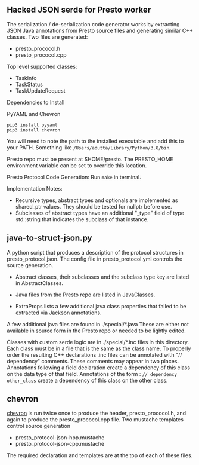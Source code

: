 ## Hacked JSON serde for Presto worker

The serialization / de-serialization code generator works by extracting JSON
Java annotations from Presto source files and generating similar C++ classes.
Two files are generated:
  * presto_prococol.h
  * presto_prococol.cpp

Top level supported classes:

  * TaskInfo
  * TaskStatus
  * TaskUpdateRequest

Dependencies to Install

   PyYAML and Chevron

   ```
   pip3 install pyyaml
   pip3 install chevron
   ```

   You will need to note the path to the installed executable and add this to your PATH.
   Something like `/Users/adutta/Library/Python/3.8/bin`.
   
   Presto repo must be present at $HOME/presto. The PRESTO_HOME environment variable can
   be set to override this location.

Presto Protocol Code Generation:
   Run `make` in terminal.

Implementation Notes:

* Recursive types, abstract types and optionals are implemented as shared_ptr
values.  They should be tested for nullptr before use.
* Subclasses of abstract types have an additional "_type" field of type
std::string that indicates the subclass of that instance.

## java-to-struct-json.py

A python script that produces a description of the protocol structures in
presto_protocol.json.  The config file in presto_protocol.yml controls the
source generation.

 * Abstract classes, their subclasses and the subclass type key are listed in
 AbstractClasses.

 * Java files from the Presto repo are listed in JavaClasses.

 * ExtraProps lists a few additional java class properties that failed to be
 extracted via Jackson annotations.

A few additional java files are found in ./special/*.java  These are either not
available in source form in the Presto repo or needed to be lightly edited.

Classes with custom serde logic are in ./special/*.inc files in this directory.
Each class must be in a file that is the same as the class name.  To properly
order the resulting C++ declarations .inc files can be annotated with "//
dependency" comments.  These comments may appear in two places.  Annotations
following a field declaration create a dependency of this class on the data
type of that field.  Annotations of the form : ```// dependency other_class```
create a dependency of this class on the other class.

## chevron

[chevron](https://github.com/noahmorrison/chevron) is run twice once to produce
the header, presto_prococol.h, and again to produce the presto_prococol.cpp file.
Two mustache templates control source generation
  * presto_protocol-json-hpp.mustache
  * presto_protocol-json-cpp.mustache

The required declaration and templates are at the top of each of these files.
